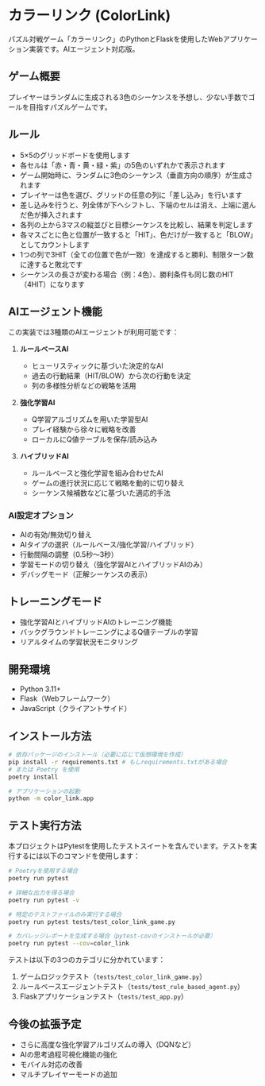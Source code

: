 # カラーリンク (ColorLink)

パズル対戦ゲーム「カラーリンク」のPythonとFlaskを使用したWebアプリケーション実装です。AIエージェント対応版。

## ゲーム概要

プレイヤーはランダムに生成される3色のシーケンスを予想し、少ない手数でゴールを目指すパズルゲームです。

## ルール

- 5×5のグリッドボードを使用します
- 各セルは「赤・青・黄・緑・紫」の5色のいずれかで表示されます
- ゲーム開始時に、ランダムに3色のシーケンス（垂直方向の順序）が生成されます
- プレイヤーは色を選び、グリッドの任意の列に「差し込み」を行います
- 差し込みを行うと、列全体が下へシフトし、下端のセルは消え、上端に選んだ色が挿入されます
- 各列の上から3マスの縦並びと目標シーケンスを比較し、結果を判定します
- 各マスごとに色と位置が一致すると「HIT」、色だけが一致すると「BLOW」としてカウントします
- 1つの列で3HIT（全ての位置で色が一致）を達成すると勝利、制限ターン数に達すると敗北です
- シーケンスの長さが変わる場合（例：4色）、勝利条件も同じ数のHIT（4HIT）になります

## AIエージェント機能

この実装では3種類のAIエージェントが利用可能です：

1. **ルールベースAI**
   - ヒューリスティックに基づいた決定的なAI
   - 過去の行動結果（HIT/BLOW）から次の行動を決定
   - 列の多様性分析などの戦略を活用

2. **強化学習AI**
   - Q学習アルゴリズムを用いた学習型AI
   - プレイ経験から徐々に戦略を改善
   - ローカルにQ値テーブルを保存/読み込み

3. **ハイブリッドAI**
   - ルールベースと強化学習を組み合わせたAI
   - ゲームの進行状況に応じて戦略を動的に切り替え
   - シーケンス候補数などに基づいた適応的手法

### AI設定オプション

- AIの有効/無効切り替え
- AIタイプの選択（ルールベース/強化学習/ハイブリッド）
- 行動間隔の調整（0.5秒～3秒）
- 学習モードの切り替え（強化学習AIとハイブリッドAIのみ）
- デバッグモード（正解シーケンスの表示）

## トレーニングモード

- 強化学習AIとハイブリッドAIのトレーニング機能
- バックグラウンドトレーニングによるQ値テーブルの学習
- リアルタイムの学習状況モニタリング

## 開発環境

- Python 3.11+
- Flask（Webフレームワーク）
- JavaScript（クライアントサイド）

## インストール方法

```bash
# 依存パッケージのインストール（必要に応じて仮想環境を作成）
pip install -r requirements.txt # もしrequirements.txtがある場合
# または Poetry を使用
poetry install

# アプリケーションの起動
python -m color_link.app
```

## テスト実行方法

本プロジェクトはPytestを使用したテストスイートを含んでいます。テストを実行するには以下のコマンドを使用します：

```bash
# Poetryを使用する場合
poetry run pytest

# 詳細な出力を得る場合
poetry run pytest -v

# 特定のテストファイルのみ実行する場合
poetry run pytest tests/test_color_link_game.py

# カバレッジレポートを生成する場合（pytest-covのインストールが必要）
poetry run pytest --cov=color_link
```

テストは以下の3つのカテゴリに分かれています：

1. ゲームロジックテスト（`tests/test_color_link_game.py`）
2. ルールベースエージェントテスト（`tests/test_rule_based_agent.py`）
3. Flaskアプリケーションテスト（`tests/test_app.py`）

## 今後の拡張予定

- さらに高度な強化学習アルゴリズムの導入（DQNなど）
- AIの思考過程可視化機能の強化
- モバイル対応の改善
- マルチプレイヤーモードの追加 
